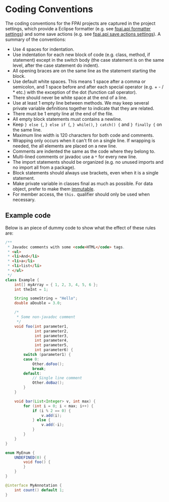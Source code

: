 # Coding Conventions

The coding conventions for the FPAI projects are captured in the project settings, which provide a Eclipse formatter (e.g. see [fpai.api formatter settings](https://github.com/flexiblepower/fpai-core/blob/development/flexiblepower.api/.settings/org.eclipse.jdt.core.prefs)) and some save actions (e.g. see [fpai.api save actions settings](https://github.com/flexiblepower/fpai-core/blob/development/flexiblepower.api/.settings/org.eclipse.jdt.ui.prefs)). A summary of the conventions:

* Use 4 spaces for indentation.
* Use indentation for each new block of code (e.g. class, method, if statement) except in the switch body (the case statement is on the same level, after the case statement do indent).
* All opening braces are on the same line as the statement starting the block.
* Use default white spaces. This means 1 space after a comma or semicolon, and 1 space before and after each special operator (e.g. + - / * etc.) with the exception of the dot (function call operator).
* There should never be white space at the end of a line.
* Use at least 1 empty line between methods. We may keep several private variable definitions together to indicate that they are related.
* There must be 1 empty line at the end of the file.
* All empty block statements must contains a newline.
* Keep `} else {`, `} else if {`, `} while()`, `} catch() {` and `} finally {` on the same line.
* Maximum line width is 120 characters for both code and comments.
* Wrapping only occurs when it can't fit on a single line. If wrapping is needed, the all elements are placed on a new line.
* Comments are indented the same as the code where they belong to.
* Multi-lined comments or javadoc use a `*` for every new line.
* The import statements should be organized (e.g. no unused imports and no import all from a package).
* Block statements should always use brackets, even when it is a single statement.
* Make private variable in classes final as much as possible. For data object, prefer to make them [immutable](http://en.wikipedia.org/wiki/Immutable_object#Java).
* For member access, the `this.` qualifier should only be used when necessary.

## Example code

Below is an piece of dummy code to show what the effect of these rules are:

```java
/**
 * Javadoc comments with some <code>HTML</code> tags.
 * <ul>
 * <li>And</li>
 * <li>a</li>
 * <li>list</li>
 * </ul>
 */
class Example {
    int[] myArray = { 1, 2, 3, 4, 5, 6 };
    int theInt = 1;

    String someString = "Hello";
    double aDouble = 3.0;

    /*
     * Some non-javadoc comment
     */
    void foo(int parameter1,
             int parameter2,
             int parameter3,
             int parameter4,
             int parameter5,
             int parameter6) {
        switch (parameter1) {
        case 0:
            Other.doFoo();
            break;
        default:
            // Single line comment
            Other.doBaz();
        }
    }

    void bar(List<Integer> v, int max) {
        for (int i = 0; i < max; i++) {
            if (i % 2 == 0) {
                v.add(i);
            } else {
                v.add(-i);
            }
        }
    }
}

enum MyEnum {
    UNDEFINED(0) {
        void foo() {
        }
    }
}

@interface MyAnnotation {
    int count() default 1;
}
```
